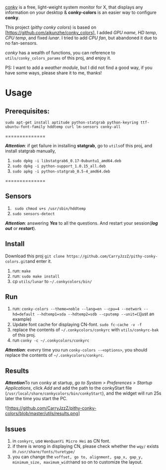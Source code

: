 [conky](http://conky.sourceforge.net/) is a free, light-weight system monitor for X, that displays any information on your desktop & **conky-colors** is an easier way to configure **conky**.

This project (*pithy conky colors*) is based on [https://github.com/aikunzhe/conky_colors], I added *GPU name*, *HD temp*, *CPU temp*, and fixed *lunar*. I tried to add *CPU fan*, but abandoned it due to no fan-sensors. 

*conky* has a wealth of functions, you can reference to ```utils/conky_colors_params``` of this proj, and enjoy it. 

PS: I want to add a *weather module*, but I did not find a good way, if you have some ways, please share it to me, thanks!  

# Usage

## Prerequisites:

```
sudo apt-get install aptitude python-statgrab python-keyring ttf-ubuntu-font-family hddtemp curl lm-sensors conky-all
```
==============

***Attention***: if get failure in installing **statgrab**, go to ```utils```of this proj, and install statgrab manually,
1. ```sudo dpkg -i libstatgrab6_0.17-0ubuntu1_amd64.deb```
2. ```sudo dpkg -i python-support_1.0.15_all.deb```
3. ```sudo apkg -i python-statgrab_0.5-4_amd64.deb```

==============

## Sensors

1. ``` sudo chmod u+s /usr/sbin/hddtemp```
2. ```sudo sensors-detect```

***Attention***: answering ***Yes*** to all the questions. And restart your session(***log out*** or ***restart***).

## Install
Download this proj ```git clone https://github.com/CarryJzzZ/pithy-conky-colors.git```and enter it.

1. run: ```make```
2. run: ```sudo make install```
3. cp ```utils/lunar``` to ```~/.conkycolors/bin/```

## Run

1. run: ```conky-colors --theme=noble --lang=en --cpu=4 --network --hd=default --hdtemp1=sda --hdtemp2=sdb --cputemp --unit=C```(just an example)
2. Update font cache for displaying CN-font. ```sudo fc-cache -v -f```
3. replace the contents of ```~/.conkycolors/conkyrc``` with ```utils/conkyrc-bak``` of this proj.
4. run ```conky -c ~/.conkycolors/conkyrc```

***Attention***: evevry time you run ```conky-colors --<options>```, you should replace the contents of ```~/.conkycolors/conkyrc```.

## Results

***Attention***To run conky at startup, *go to System > Preferences > Startup Applications*, click *Add* and add the path to the conkyStart file (```/usr/local/share/conkycolors/bin/conkyStart```), and the widget will run 25s later the time you start the PC.

![https://github.com/CarryJzzZ/pithy-conky-colors/blob/master/utils/results.png]


## Issues

1. in ```conkyrc```, use ```WenQuanYi Micro Hei``` as CN font.
2. if there is wrong in displaying CN, please check whether the ```wqy/``` exists in  ```/usr/share/fonts/turetype/```
3. you can change the ```voffset, go to, alignment, gap_x, gap_y, minimum_size, maximum_width```and so on to customize the layout.

